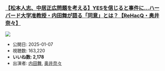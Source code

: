 ### [【松本人志、中居正広問題を考える】YESを信じると事件に…ハーバード大学准教授・内田舞が語る「同意」とは？【ReHacQ・奥井奈々】](https://www.youtube.com/watch?v=nKUZEPg3qFI)
[![](https://img.youtube.com/vi/nKUZEPg3qFI/sddefault.jpg)](https://www.youtube.com/watch?v=nKUZEPg3qFI)
-   公開日: 2025-01-07
-   視聴数: 163,220
-   **いいね数: 2,178**
-   出演者: [内田舞](/rehacq_fan/people/内田舞 "wikilink"), [奥井奈々](/rehacq_fan/people/奥井奈々 "wikilink")

